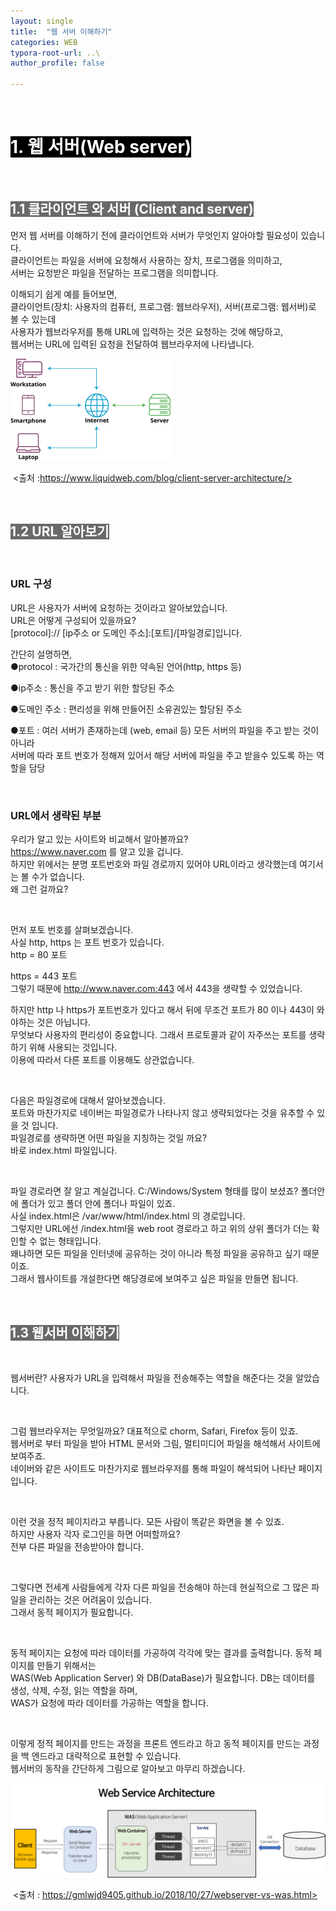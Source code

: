 ```yaml
---
layout: single
title:  "웹 서버 이해하기"
categories: WEB
typora-root-url: ..\
author_profile: false

---
```

<br>

# <span style="background:#000000; color:#ffffff">1. 웹 서버(Web server)</span>

<br>

## <span style="background:#696969; color:#ffffff">1.1 클라이언트 와 서버 (Client and server)</span>

먼저 웹 서버를 이해하기 전에 클라이언트와 서버가 무엇인지 알아야할 필요성이 있습니다.  
클라이언트는 파일을 서버에 요청해서 사용하는 장치, 프로그램을 의미하고,  
서버는 요청받은 파일을 전달하는 프로그램을 의미합니다. 

이해되기 쉽게 예를 들어보면,  
클라이언트(장치: 사용자의 컴퓨터, 프로그램: 웹브라우저), 서버(프로그램: 웹서버)로 볼 수 있는데  
사용자가 웹브라우저를 통해 URL에 입력하는 것은 요청하는 것에 해당하고,   
웹서버는 URL에 입력된 요청을 전달하여 웹브라우저에 나타냅니다.

<img src="/images/2024-04-17-first/client-server-network.webp" alt="client-server-network" style="zoom: 25%;" />

​							<출처 :https://www.liquidweb.com/blog/client-server-architecture/>

<br>

## <span style="background:#696969; color:#ffffff">1.2 URL 알아보기</span>

<br>

### URL 구성

URL은 사용자가 서버에 요청하는 것이라고 알아보았습니다.  
URL은 어떻게 구성되어 있을까요?    
[protocol]:// [ip주소 or 도메인 주소]:[포트]/[파일경로]입니다.

 

간단히 설명하면,  
●protocol : 국가간의 통신을 위한 약속된 언어(http, https 등)

●ip주소 : 통신을 주고 받기 위한 할당된 주소

●도메인 주소 : 편리성을 위해 만들어진 소유권있는 할당된 주소

●포트 : 여러 서버가 존재하는데 (web, email 등) 모든 서버의 파일을  주고 받는 것이 아니라  
서버에 따라 포트 번호가 정해져 있어서 해당 서버에 파일을 주고 받을수 있도록 하는 역할을 담당  

<br>

### URL에서 생략된 부분

우리가 알고 있는 사이트와 비교해서 알아볼까요?  
https://www.naver.com 를 알고 있을 겁니다.  
하지만 위에서는 분명 포트번호와 파일 경로까지 있어야 URL이라고 생각했는데 여기서는 볼 수가 없습니다.  
왜 그런 걸까요?  

<br>

먼저 포토 번호를 살펴보겠습니다.  
사실 http, https 는 포트 번호가 있습니다.  
http  =  80 포트 

https = 443 포트  
그렇기 때문에 http://www.naver.com:443 에서 443을 생략할 수 있었습니다.

하지만 http 나 https가 포트번호가 있다고 해서 뒤에 무조건 포트가 80 이나 443이 와야하는 것은 아닙니다.  
무엇보다 사용자의 편리성이 중요합니다.  그래서 프로토콜과 같이 자주쓰는 포트를 생략하기 위해  사용되는 것입니다.  
이용에 따라서 다른 포트를 이용해도 상관없습니다.  

<br>

다음은 파일경로에 대해서 알아보겠습니다.  
포트와 마찬가지로 네이버는 파일경로가 나타나지 않고 생략되었다는 것을 유추할 수 있을 것 입니다.  
파일경로를 생략하면 어떤 파일을 지칭하는 것일 까요?  
바로 index.html 파일입니다.  

<br>

파일 경로라면 잘 알고 계실겁니다. C:/Windows/System 형태를 많이 보셨죠? 폴더안에 폴더가 있고 폴더 안에 폴더나 파일이 있죠.  
사실 index.html은 /var/www/html/index.html 의 경로입니다.  
그렇지만 URL에선 /index.html을 web root 경로라고 하고 위의 상위 폴더가 더는 확인할 수 없는 형태입니다.  
왜냐하면 모든 파일을 인터넷에 공유하는 것이 아니라 특정 파일을 공유하고 싶기 때문이죠.  
그래서 웹사이트를 개설한다면 해당경로에 보여주고 싶은 파일을 만들면 됩니다.

<br>

## <span style="background:#696969; color:#ffffff">1.3 웹서버 이해하기</span>

<br>

웹서버란? 사용자가  URL을 입력해서 파일을 전송해주는 역할을 해준다는 것을 알았습니다.  

<br>

그럼 웹브라우저는 무엇일까요? 대표적으로 chorm, Safari, Firefox 등이 있죠.   
웹서버로 부터 파일을 받아 HTML 문서와 그림, 멀티미디어 파일을 해석해서 사이트에 보여주죠.  
네이버와 같은 사이트도 마찬가지로 웹브라우저를 통해 파일이 해석되어 나타난 페이지입니다.  

<br>

이런 것을 정적 페이지라고 부릅니다. 모든 사람이 똑같은 화면을 볼 수 있죠.  
하지만 사용자 각자 로그인을 하면 어떠할까요?  
전부 다른 파일을 전송받아야 합니다.  

<br>

그렇다면 전세계 사람들에게 각자 다른 파일을 전송해야 하는데 현실적으로 그 많은 파일을 관리하는 것은 어려움이 있습니다.  
그래서 동적 페이지가 필요합니다.  

<br>

동적 페이지는 요청에 따라 데이터를 가공하여 각각에 맞는 결과를 출력합니다. 동적 페이지를 만들기 위해서는  
WAS(Web Application Server) 와 DB(DataBase)가 필요합니다. DB는 데이터를 생성, 삭제, 수정, 읽는 역할을 하며,  
WAS가 요청에 따라 데이터를 가공하는 역할을 합니다.  

<br>

이렇게 정적 페이지를 만드는 과정을 프론트 엔드라고 하고 동적 페이지를 만드는 과정을 백 엔드라고 대략적으로 표현할 수 있습니다.  
웹서버의 동작을 간단하게 그림으로 알아보고 마무리 하겠습니다.

![images_green9930_post_08297dd4-ce30-4330-bd08-62d81569696a_image](/images/2024-04-17-first/images_green9930_post_08297dd4-ce30-4330-bd08-62d81569696a_image.png)

​							<출처 : https://gmlwjd9405.github.io/2018/10/27/webserver-vs-was.html>







